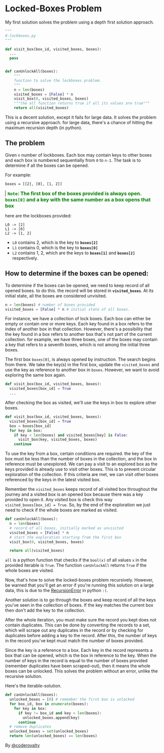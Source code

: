 # Locked-Boxes Problem

My first solution solves the problem using a depth first solution approach.

```python
"""
0-lockboxes.py
"""

def visit_box(box_id, visited_boxes, boxes):
  ...
  pass


def canUnlockAll(boxes):
    """
    function to solve the lockboxes problem.
    """
    n = len(boxes)
    visited_boxes = [False] * n
    visit_box(0, visited_boxes, boxes)
    """the all function returns true if all its values are true"""
    return all(visited_boxes)
```

This is a decent solution, except it fails for large data. It solves the problem using a recursive approach. for large data, there's a chance of hitting the maximum recursion depth (in python).

## The problem

Given `n` number of lockboxes. Each box may contain keys to other boxes and each box is numbered sequentially from `0` to `n-1`. The task is to determine if all the boxes can be opened.

For example:

```
boxes = [[2], [0], [1, 2]]
```

<span style="color: green; padding-left: 6px; border-left: 2px solid grey; font-size: 16px;" id="note">**`Note`: The first box of the boxes provided is always open. `boxes[0]` and a key with the same number as a box opens that box**</span>

here are the lockboxes provided:

```
L0 -> [2]
L1 -> [0]
L2 -> [1, 2]
```

- `L0` contains 2, which is the key to **`boxes[2]`**
- `L1` contains 0, which is the key to **`boxes[0]`**
- `L2` contains 1, 2, which are the keys to **`boxes[1]`** and **`boxes[2]`** respectively.

## How to determine if the boxes can be opened:

To determine if the boxes can be opened, we need to keep record of all opened boxes. to do this. the record will be stored in **`visited_boxes`**. At its initial state, all the boxes are considered unvisited.

```py
n = len(boxes) # number of boxes provided
visited_boxes = [False] * n # initial state of all boxes.
```

For instance, we have a collection of lock boxes. Each box can either be empty or contain one or more keys. Each key found in a box refers to the index of another box in that collection. However, there's a possibility that the key found in a box refers to another box that's not part of the current collection. for example, we have three boxes, one of the boxes may contain a key that refers to a seventh boxes, which is not among the initial three boxes.

The first box `boxes[0]`, is always opened by instruction. The search begins from there. We take the key(s) in the first box, update the `visited_boxes` and use the key as reference to another box in `boxes`. However, we want to avoid exploring the same box again.

```python
def visit_box(box_id, visited_boxes, boxes):
  visited_boxes[box_id] = True
  ...
```

After checking the box as visited, we'll use the keys in box to explore other boxes.

```python
def visit_box(box_id, visited_boxes, boxes):
  visited_boxes[box_id] = True
  box = boxes[box_id]
  for key in box:
    if key < len(boxes) and visited_boxes[key] is False:
      visit_box(key, visited_boxes, boxes)
    continue
```

To use the key from a box, certain conditions are required. the key of the box must be less than the number of boxes in the collection, and the box in reference must be unexplored. We can pay a visit to an explored box as the keys provided is already use to visit other boxes. This is to prevent circular exploration of the collection. If this criteria are met, we can visit other boxes referenced by the keys in the latest visited box.

Remember the `visited_boxes` keeps record of all visited box throughout the journey and a visited box is an opened box because there was a key provided to open it. Any visited box is check this way `visited_boxes[box_id] = True`. So, by the end of the exploration we just need to check if the whole boxes are marked as visited.

```python
def canUnlockAll(boxes):
  n = len(boxes)
  # record of all boxes, initially marked as unvisited
  visited_boxes = [False] * n
  # start the exploration starting from the first box
  visit_box(0, visited_boxes, boxes)

  return all(visited_boxes)
```

`all` is a python function that checks if the `bool(x)` of all values `x` in the provided iterable is `True`. The function `canUnlockAll` returns `True` if the whole boxes are visited.

Now, that's how to solve the locked-boxes problem recursively. However, be warned that you'll get an error if you're running this solution on a large data, this is due to the [RecursionError](https://chat.openai.com/share/1e2766d1-9324-439f-bb5a-3a429714bb16) in python `:(`.

Another solution is to go through the boxes and keep record of all the keys you've seen in the collection of boxes. If the key matches the current box then don't add the key to the collection.

After the whole iteration, you must make sure the record you kept does not contain duplicates. This can be done by converting the records to a set, which will scrape out any duplicates in the record or by checking for duplicates before adding a key to the record. After this, the number of keys in the record you've kept must match the number of boxes provided.

Since the key is a reference to a box. Each key in the record represents a box that can be opened, which is the box in reference to the key. When the number of keys in the record is equal to the number of boxes provided (remember duplicates have been scraped-out), then it means the whole boxes can be unlocked. This solves the problem without an error, unlike the recursive solution.

Here's the iterable-solution.

```python
def canUnlockAll(boxes):
  unlocked_boxes = [0] # remember the first box is unlocked
  for box_id, box in enumerate(boxes):
    for key in box:
      if key != box_id and key < len(boxes):
        unlocked_boxes.append(key)
      continue
  # remove duplicates
  unlocked_boxes = set(unlocked_boxes)
  return len(unlocked_boxes) == len(boxes)
```

By [@coderoyalty](https://twitter.com/coderoyalty)
